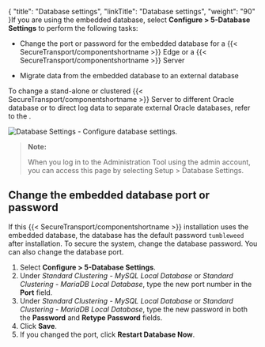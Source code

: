 {
    "title": "Database settings",
    "linkTitle": "Database settings",
    "weight": "90"
}If you are using the embedded database, select **Configure &gt; 5-Database Settings** to perform the following tasks:

-   Change the port or password for the embedded database for a {{< SecureTransport/componentshortname >}} Edge or a {{< SecureTransport/componentshortname >}} Server

<!-- -->

-   Migrate data from the embedded database to an external database

To change a stand-alone or clustered {{< SecureTransport/componentshortname  >}} Server to different Oracle database or to direct log data to separate external Oracle databases, refer to the .

<img src="/Images/SecureTransport/database_settings.png" class="maxWidth" alt="Database Settings - Configure database settings." />

> **Note:**
>
> When you log in to the Administration Tool using the admin account, you can access this page by selecting Setup &gt; Database Settings.

## Change the embedded database port or password

If this {{< SecureTransport/componentshortname  >}} installation uses the embedded database, the database has the default password `tumbleweed` after installation. To secure the system, change the database password. You can also change the database port.

1.  Select **Configure > 5-Database Settings**.
2.  Under *Standard Clustering - MySQL Local Database* or *Standard Clustering - MariaDB Local Database*, type the new port number in the **Port** field.
3.  Under *Standard Clustering - MySQL Local Database* or *Standard Clustering - MariaDB Local Database*, type the new password in both the **Password** and **Retype Password** fields.
4.  Click **Save**.
5.  If you changed the port, click **Restart Database Now**.
